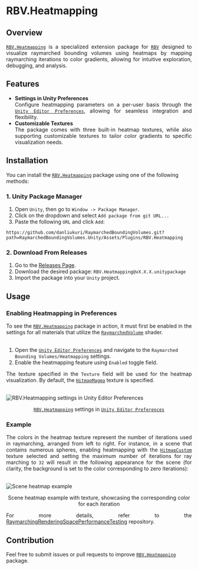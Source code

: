 # RBV.Heatmapping
## Overview
<div align="justify">
	<a href="#RBVHeatmapping"><code>RBV.Heatmapping</code></a> is a specialized extension package for
	<a href="#RBV"><code>RBV</code></a> designed to visualize raymarched bounding volumes using heatmaps by	mapping
	raymarching iterations to color gradients, allowing for intuitive exploration, debugging, and analysis.
</div>


## Features
- **Settings in Unity Preferences**  
  <div align="justify">
	Configure heatmapping parameters on a per-user basis through the
	<a href="https://docs.unity3d.com/Manual/Preferences.html"><code>Unity Editor Preferences</code></a>, allowing for
	seamless integration and flexibility.
  </div>
- **Customizable Textures**  
  <div align="justify">
	The package comes with three built-in heatmap textures, while also supporting customizable textures to tailor color
	gradients to specific visualization needs.
  </div>


## Installation
You can install the [`RBV.Heatmapping`](#RBVHeatmapping) package using one of the following methods:

### 1. Unity Package Manager

1. Open `Unity`, then go to `Window -> Package Manager`.
2. Click on the dropdown and select `Add package from git URL...`
3. Paste the following `URL` and click `Add`:
```
https://github.com/danliukuri/RaymarchedBoundingVolumes.git?path=RaymarchedBoundingVolumes.Unity/Assets/Plugins/RBV.Heatmapping
```

### 2. Download From Releases

1. Go to the [Releases Page](https://github.com/danliukuri/RaymarchedBoundingVolumes/releases).
2. Download the desired package: `RBV.Heatmapping@vX.X.X.unitypackage`
3. Import the package into your `Unity` project.


## Usage
### Enabling Heatmapping in Preferences
<div align="justify">
	To see the <a href="#RBVHeatmapping"><code>RBV.Heatmapping</code></a> package in action, it must first be enabled
	in the settings for all	materials that utilize the
	<a href="RaymarchedBoundingVolumes.Unity/Assets/Plugins/RBV/Scripts/Runtime/Shaders/RaymarchedVolume.shader">
		<code>RaymarchedVolume</code></a>
	shader.
</div>
<br>

1. Open the [`Unity Editor Preferences`](https://docs.unity3d.com/Manual/Preferences.html) and navigate to the
`Raymarched Bounding Volumes/Heatmapping` settings.
2. Enable the heatmapping feature using `Enabled` toggle field.

<div align="justify">
	The texture specified in the <code>Texture</code> field will be used for the heatmap visualization. By default, the
	<a href="RaymarchedBoundingVolumes.Unity/Assets/Plugins/RBV.Heatmapping/Art/Sprites/Heatmaps/HitmapMagma.png">
		<code>HitmapMagma</code></a>
	texture is specified.
</div>
<br>

![RBV.Heatmapping settings in Unity Editor Preferences](https://github.com/user-attachments/assets/3e698fed-5c47-43be-90e0-d513cc5a58b6)
<p align="center"><a href="#RBVHeatmapping"><code>RBV.Heatmapping</code></a> settings in
	<a href="https://docs.unity3d.com/Manual/Preferences.html"><code>Unity Editor Preferences</code></a></p>

### Example
<div align="justify">
	The colors in the heatmap texture represent the number of iterations used in raymarching,
	arranged from left to right.
	For instance, in a scene that contains numerous spheres, enabling heatmapping with the
 	<a href="RaymarchedBoundingVolumes.Unity/Assets/Plugins/RBV.Heatmapping/Art/Sprites/Heatmaps/HitmapCustom.png">
		<code>HitmapCustom</code></a>
	texture selected and setting the maximum number of iterations for ray marching to <code>32</code> will result in the
	following appearance for the scene
	(for clarity, the background is set to the color corresponding to zero iterations):
</div>
<br>

![Scene heatmap example](https://github.com/user-attachments/assets/5f754d66-6a50-4bc8-9903-67af9e4d501c)
<p align="center">Scene heatmap example with texture, showcasing the corresponding color for each iteration</p>

<div align="justify">
	For more details, refer to the
	<a href="https://github.com/danliukuri/RaymarchingRenderingSpacePerformanceTesting">RaymarchingRenderingSpacePerformanceTesting</a>
	repository.
</div>


## Contribution
Feel free to submit issues or pull requests to improve [`RBV.Heatmapping`](#RBVHeatmapping) package.